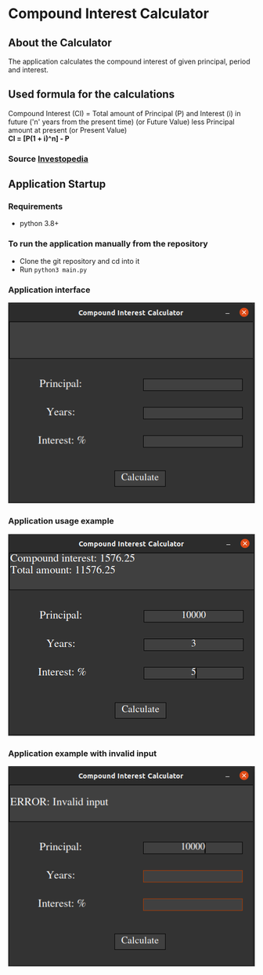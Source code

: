 # Compound Interest Calculator

## About the Calculator
The application calculates the compound interest of given principal, period and interest.

## Used formula for the calculations
Compound Interest (CI) = Total amount of Principal (P) and Interest (i) in future ('n' years from the present time) (or Future Value) less Principal amount at present (or Present Value)  
**CI = [P(1 + i)^n] - P**  
### Source [Investopedia](https://www.investopedia.com/terms/c/compoundinterest.asp)

## Application Startup
### Requirements
- python 3.8+

### To run the application manually from the repository
- Clone the git repository and cd into it
- Run `python3 main.py`

### Application interface
![Interface](https://github.com/luntropy/compound-interest-calculator/blob/main/images/app_interface.png)

### Application usage example
![Usage example](https://github.com/luntropy/compound-interest-calculator/blob/main/images/app_usage_example.png)

### Application example with invalid input
![Invalid input example](https://github.com/luntropy/compound-interest-calculator/blob/main/images/app_error_example.png)
